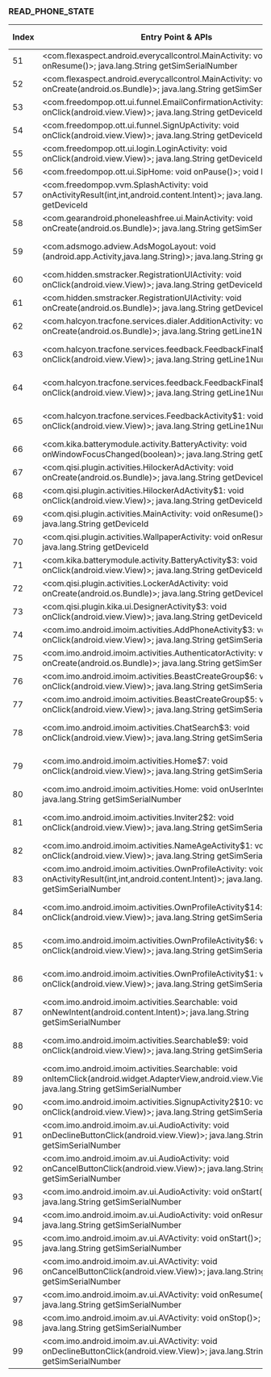 ### READ_PHONE_STATE
| Index | Entry Point & APIs | Screen shot | Resource id | Label |
| ------------- | ------------- | ------------- |-------------|-------------|
| 51 | <com.flexaspect.android.everycallcontrol.MainActivity: void onResume()>; java.lang.String getSimSerialNumber | ![](D:\COSMOS\output\py\Play_win8\Communication\com.flexaspect.android.everycallcontrol\com.flexaspect.android.everycallcontrol.MainActivity.png) |  | |
| 52 | <com.flexaspect.android.everycallcontrol.MainActivity: void onCreate(android.os.Bundle)>; java.lang.String getSimSerialNumber | ![](D:\COSMOS\output\py\Play_win8\Communication\com.flexaspect.android.everycallcontrol\com.flexaspect.android.everycallcontrol.MainActivity.png) |  | |
| 53 | <com.freedompop.ott.ui.funnel.EmailConfirmationActivity: void onClick(android.view.View)>; java.lang.String getDeviceId | ![](D:\COSMOS\output\py\Play_win8\Communication\com.freedompop.ott\com.freedompop.ott.ui.funnel.EmailConfirmationActivity.png) |  | |
| 54 | <com.freedompop.ott.ui.funnel.SignUpActivity: void onClick(android.view.View)>; java.lang.String getDeviceId | ![](D:\COSMOS\output\py\Play_win8\Communication\com.freedompop.ott\com.freedompop.ott.ui.funnel.SignUpActivity.png) |  | |
| 55 | <com.freedompop.ott.ui.login.LoginActivity: void onClick(android.view.View)>; java.lang.String getDeviceId | ![](D:\COSMOS\output\py\Play_win8\Communication\com.freedompop.ott\com.freedompop.ott.ui.login.LoginActivity.png) |  | |
| 56 | <com.freedompop.ott.ui.SipHome: void onPause()>; void listen | ![](D:\COSMOS\output\py\Play_win8\Communication\com.freedompop.ott\com.freedompop.ott.ui.SipHome.png) |  | |
| 57 | <com.freedompop.vvm.SplashActivity: void onActivityResult(int,int,android.content.Intent)>; java.lang.String getDeviceId | ![](D:\COSMOS\output\py\Play_win8\Communication\com.freedompop.vvm\com.freedompop.vvm.SplashActivity.png) |  | |
| 58 | <com.gearandroid.phoneleashfree.ui.MainActivity: void onCreate(android.os.Bundle)>; java.lang.String getSimSerialNumber | ![](D:\COSMOS\output\py\Play_win8\Communication\com.gearandroid.phoneleashfree\com.gearandroid.phoneleashfree.ui.MainActivity.png) |  | |
| 59 | <com.adsmogo.adview.AdsMogoLayout: void <init>(android.app.Activity,java.lang.String)>; java.lang.String getDeviceId | ![](D:\COSMOS\output\py\Play_win8\Communication\com.gez.KikLock\com.gez.KikLock.activities.PatternUnlockActivity.png) | {'2131558493': <sensitive_component.SensitiveComponent.SensitiveView object at 0x0000021457E24898>} | |
| 60 | <com.hidden.smstracker.RegistrationUIActivity: void onClick(android.view.View)>; java.lang.String getDeviceId | ![](D:\COSMOS\output\py\Play_win8\Communication\com.gizmoquip.smstrackerdemo\com.hidden.smstracker.RegistrationUIActivity.png) |  | |
| 61 | <com.hidden.smstracker.RegistrationUIActivity: void onCreate(android.os.Bundle)>; java.lang.String getDeviceId | ![](D:\COSMOS\output\py\Play_win8\Communication\com.gizmoquip.smstrackerdemo\com.hidden.smstracker.RegistrationUIActivity.png) |  | |
| 62 | <com.halcyon.tracfone.services.dialer.AdditionActivity: void onCreate(android.os.Bundle)>; java.lang.String getLine1Number | ![](D:\COSMOS\output\py\Play_win8\Communication\com.halcyon.tracfone.services\com.halcyon.tracfone.services.dialer.AdditionActivity.png) |  | |
| 63 | <com.halcyon.tracfone.services.feedback.FeedbackFinal$1: void onClick(android.view.View)>; java.lang.String getLine1Number | ![](D:\COSMOS\output\py\Play_win8\Communication\com.halcyon.tracfone.services\com.halcyon.tracfone.services.feedback.FeedbackFinal.png) | {'2131427356': <sensitive_component.SensitiveComponent.SensitiveView object at 0x0000021457C5B7F0>} | |
| 64 | <com.halcyon.tracfone.services.feedback.FeedbackFinal$2: void onClick(android.view.View)>; java.lang.String getLine1Number | ![](D:\COSMOS\output\py\Play_win8\Communication\com.halcyon.tracfone.services\com.halcyon.tracfone.services.feedback.FeedbackFinal.png) | {'2131427358': <sensitive_component.SensitiveComponent.SensitiveView object at 0x0000021457CDCC18>} | |
| 65 | <com.halcyon.tracfone.services.FeedbackActivity$1: void onClick(android.view.View)>; java.lang.String getLine1Number | ![](D:\COSMOS\output\py\Play_win8\Communication\com.halcyon.tracfone.services\com.halcyon.tracfone.services.FeedbackActivity.png) | {'2131427347': <sensitive_component.SensitiveComponent.SensitiveView object at 0x0000021457DF5358>} | |
| 66 | <com.kika.batterymodule.activity.BatteryActivity: void onWindowFocusChanged(boolean)>; java.lang.String getDeviceId | ![](D:\COSMOS\output\py\Play_win8\Communication\com.ikeyboard.theme.lightroom\com.kika.batterymodule.activity.BatteryActivity.png) |  | |
| 67 | <com.qisi.plugin.activities.HilockerAdActivity: void onCreate(android.os.Bundle)>; java.lang.String getDeviceId | ![](D:\COSMOS\output\py\Play_win8\Communication\com.ikeyboard.theme.lightroom\com.qisi.plugin.activities.HilockerAdActivity.png) |  | |
| 68 | <com.qisi.plugin.activities.HilockerAdActivity$1: void onClick(android.view.View)>; java.lang.String getDeviceId | ![](D:\COSMOS\output\py\Play_win8\Communication\com.ikeyboard.theme.lightroom\com.qisi.plugin.activities.HilockerAdActivity.png) |  | |
| 69 | <com.qisi.plugin.activities.MainActivity: void onResume()>; java.lang.String getDeviceId | ![](D:\COSMOS\output\py\Play_win8\Communication\com.ikeyboard.theme.lightroom\com.qisi.plugin.activities.MainActivity.png) |  | |
| 70 | <com.qisi.plugin.activities.WallpaperActivity: void onResume()>; java.lang.String getDeviceId | ![](D:\COSMOS\output\py\Play_win8\Communication\com.ikeyboard.theme.lightroom\com.qisi.plugin.activities.WallpaperActivity.png) |  | |
| 71 | <com.kika.batterymodule.activity.BatteryActivity$3: void onClick(android.view.View)>; java.lang.String getDeviceId | ![](D:\COSMOS\output\py\Play_win8\Communication\com.ikeyboard.theme.lightroom\com.kika.batterymodule.activity.BatteryActivity.png) |  | |
| 72 | <com.qisi.plugin.activities.LockerAdActivity: void onCreate(android.os.Bundle)>; java.lang.String getDeviceId | ![](D:\COSMOS\output\py\Play_win8\Communication\com.ikeyboard.theme.lightroom\com.qisi.plugin.activities.LockerAdActivity.png) |  | |
| 73 | <com.qisi.plugin.kika.ui.DesignerActivity$3: void onClick(android.view.View)>; java.lang.String getDeviceId | ![](D:\COSMOS\output\py\Play_win8\Communication\com.ikeyboard.theme.lightroom\com.qisi.plugin.kika.ui.DesignerActivity.png) |  | |
| 74 | <com.imo.android.imoim.activities.AddPhoneActivity$3: void onClick(android.view.View)>; java.lang.String getSimSerialNumber | ![](D:\COSMOS\output\py\Play_win8\Communication\com.imo.android.imoim\com.imo.android.imoim.activities.AddPhoneActivity.png) |  | |
| 75 | <com.imo.android.imoim.activities.AuthenticatorActivity: void onCreate(android.os.Bundle)>; java.lang.String getSimSerialNumber | ![](D:\COSMOS\output\py\Play_win8\Communication\com.imo.android.imoim\com.imo.android.imoim.activities.AuthenticatorActivity.png) |  | |
| 76 | <com.imo.android.imoim.activities.BeastCreateGroup$6: void onClick(android.view.View)>; java.lang.String getSimSerialNumber | ![](D:\COSMOS\output\py\Play_win8\Communication\com.imo.android.imoim\com.imo.android.imoim.activities.BeastCreateGroup.png) |  | |
| 77 | <com.imo.android.imoim.activities.BeastCreateGroup$5: void onClick(android.view.View)>; java.lang.String getSimSerialNumber | ![](D:\COSMOS\output\py\Play_win8\Communication\com.imo.android.imoim\com.imo.android.imoim.activities.BeastCreateGroup.png) |  | |
| 78 | <com.imo.android.imoim.activities.ChatSearch$3: void onClick(android.view.View)>; java.lang.String getSimSerialNumber | ![](D:\COSMOS\output\py\Play_win8\Communication\com.imo.android.imoim\com.imo.android.imoim.activities.ChatSearch.png) | {'2131624038': <sensitive_component.SensitiveComponent.SensitiveView object at 0x0000021457BFD908>} | |
| 79 | <com.imo.android.imoim.activities.Home$7: void onClick(android.view.View)>; java.lang.String getSimSerialNumber | ![](D:\COSMOS\output\py\Play_win8\Communication\com.imo.android.imoim\com.imo.android.imoim.activities.Home.png) | {'2131624244': <sensitive_component.SensitiveComponent.SensitiveView object at 0x0000021457BDAA20>} | |
| 80 | <com.imo.android.imoim.activities.Home: void onUserInteraction()>; java.lang.String getSimSerialNumber | ![](D:\COSMOS\output\py\Play_win8\Communication\com.imo.android.imoim\com.imo.android.imoim.activities.Home.png) |  | |
| 81 | <com.imo.android.imoim.activities.Inviter2$2: void onClick(android.view.View)>; java.lang.String getSimSerialNumber | ![](D:\COSMOS\output\py\Play_win8\Communication\com.imo.android.imoim\com.imo.android.imoim.activities.Inviter2.png) | {'2131624278': <sensitive_component.SensitiveComponent.SensitiveView object at 0x0000021457BFA390>} | |
| 82 | <com.imo.android.imoim.activities.NameAgeActivity$1: void onClick(android.view.View)>; java.lang.String getSimSerialNumber | ![](D:\COSMOS\output\py\Play_win8\Communication\com.imo.android.imoim\com.imo.android.imoim.activities.NameAgeActivity.png) |  | |
| 83 | <com.imo.android.imoim.activities.OwnProfileActivity: void onActivityResult(int,int,android.content.Intent)>; java.lang.String getSimSerialNumber | ![](D:\COSMOS\output\py\Play_win8\Communication\com.imo.android.imoim\com.imo.android.imoim.activities.OwnProfileActivity.png) |  | |
| 84 | <com.imo.android.imoim.activities.OwnProfileActivity$14: void onClick(android.view.View)>; java.lang.String getSimSerialNumber | ![](D:\COSMOS\output\py\Play_win8\Communication\com.imo.android.imoim\com.imo.android.imoim.activities.OwnProfileActivity.png) | {'2131624348': <sensitive_component.SensitiveComponent.SensitiveView object at 0x0000021457CA7198>} | |
| 85 | <com.imo.android.imoim.activities.OwnProfileActivity$6: void onClick(android.view.View)>; java.lang.String getSimSerialNumber | ![](D:\COSMOS\output\py\Play_win8\Communication\com.imo.android.imoim\com.imo.android.imoim.activities.OwnProfileActivity.png) | {'2131624367': <sensitive_component.SensitiveComponent.SensitiveView object at 0x0000021457CA7390>} | |
| 86 | <com.imo.android.imoim.activities.OwnProfileActivity$1: void onClick(android.view.View)>; java.lang.String getSimSerialNumber | ![](D:\COSMOS\output\py\Play_win8\Communication\com.imo.android.imoim\com.imo.android.imoim.activities.OwnProfileActivity.png) | {'2131624346': <sensitive_component.SensitiveComponent.SensitiveView object at 0x0000021457CA7748>} | |
| 87 | <com.imo.android.imoim.activities.Searchable: void onNewIntent(android.content.Intent)>; java.lang.String getSimSerialNumber | ![](D:\COSMOS\output\py\Play_win8\Communication\com.imo.android.imoim\com.imo.android.imoim.activities.Searchable.png) |  | |
| 88 | <com.imo.android.imoim.activities.Searchable$9: void onClick(android.view.View)>; java.lang.String getSimSerialNumber | ![](D:\COSMOS\output\py\Play_win8\Communication\com.imo.android.imoim\com.imo.android.imoim.activities.Searchable.png) | {'2131624446': <sensitive_component.SensitiveComponent.SensitiveView object at 0x0000021457CF0DA0>} | |
| 89 | <com.imo.android.imoim.activities.Searchable: void onItemClick(android.widget.AdapterView,android.view.View,int,long)>; java.lang.String getSimSerialNumber | ![](D:\COSMOS\output\py\Play_win8\Communication\com.imo.android.imoim\com.imo.android.imoim.activities.Searchable.png) |  | |
| 90 | <com.imo.android.imoim.activities.SignupActivity2$10: void onClick(android.view.View)>; java.lang.String getSimSerialNumber | ![](D:\COSMOS\output\py\Play_win8\Communication\com.imo.android.imoim\com.imo.android.imoim.activities.SignupActivity2.png) |  | |
| 91 | <com.imo.android.imoim.av.ui.AudioActivity: void onDeclineButtonClick(android.view.View)>; java.lang.String getSimSerialNumber | ![](D:\COSMOS\output\py\Play_win8\Communication\com.imo.android.imoim\com.imo.android.imoim.av.ui.AudioActivity.png) |  | |
| 92 | <com.imo.android.imoim.av.ui.AudioActivity: void onCancelButtonClick(android.view.View)>; java.lang.String getSimSerialNumber | ![](D:\COSMOS\output\py\Play_win8\Communication\com.imo.android.imoim\com.imo.android.imoim.av.ui.AudioActivity.png) |  | |
| 93 | <com.imo.android.imoim.av.ui.AudioActivity: void onStart()>; java.lang.String getSimSerialNumber | ![](D:\COSMOS\output\py\Play_win8\Communication\com.imo.android.imoim\com.imo.android.imoim.av.ui.AudioActivity.png) |  | |
| 94 | <com.imo.android.imoim.av.ui.AudioActivity: void onResume()>; java.lang.String getSimSerialNumber | ![](D:\COSMOS\output\py\Play_win8\Communication\com.imo.android.imoim\com.imo.android.imoim.av.ui.AudioActivity.png) |  | |
| 95 | <com.imo.android.imoim.av.ui.AVActivity: void onStart()>; java.lang.String getSimSerialNumber | ![](D:\COSMOS\output\py\Play_win8\Communication\com.imo.android.imoim\com.imo.android.imoim.av.ui.AVActivity.png) |  | |
| 96 | <com.imo.android.imoim.av.ui.AVActivity: void onCancelButtonClick(android.view.View)>; java.lang.String getSimSerialNumber | ![](D:\COSMOS\output\py\Play_win8\Communication\com.imo.android.imoim\com.imo.android.imoim.av.ui.AVActivity.png) |  | |
| 97 | <com.imo.android.imoim.av.ui.AVActivity: void onResume()>; java.lang.String getSimSerialNumber | ![](D:\COSMOS\output\py\Play_win8\Communication\com.imo.android.imoim\com.imo.android.imoim.av.ui.AVActivity.png) |  | |
| 98 | <com.imo.android.imoim.av.ui.AVActivity: void onStop()>; java.lang.String getSimSerialNumber | ![](D:\COSMOS\output\py\Play_win8\Communication\com.imo.android.imoim\com.imo.android.imoim.av.ui.AVActivity.png) |  | |
| 99 | <com.imo.android.imoim.av.ui.AVActivity: void onDeclineButtonClick(android.view.View)>; java.lang.String getSimSerialNumber | ![](D:\COSMOS\output\py\Play_win8\Communication\com.imo.android.imoim\com.imo.android.imoim.av.ui.AVActivity.png) |  | |
